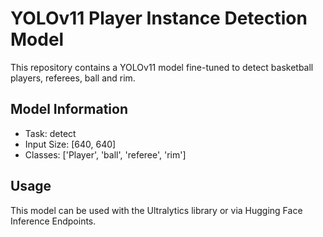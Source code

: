 # YOLOv11 Player Instance Detection Model

This repository contains a YOLOv11 model fine-tuned to detect basketball players, referees, ball and rim.

## Model Information
- Task: detect
- Input Size: [640, 640]
- Classes: ['Player', 'ball', 'referee', 'rim']

## Usage
This model can be used with the Ultralytics library or via Hugging Face Inference Endpoints.
